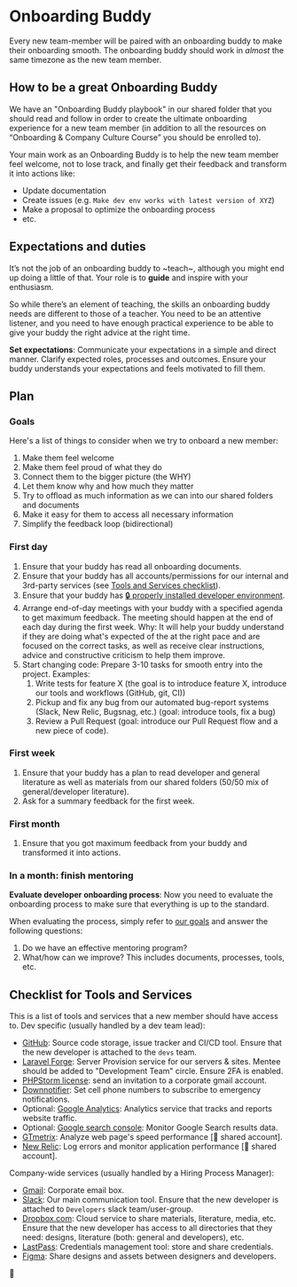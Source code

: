 # Onboarding Buddy

Every new team-member will be paired with an onboarding buddy to make their onboarding
smooth. The onboarding buddy should work in _almost_ the same timezone as the new team member.

## How to be a great Onboarding Buddy

We have an "Onboarding Buddy playbook" in our shared folder that you should read
and follow in order to create the ultimate onboarding experience for a new team member
(in addition to all the resources on “Onboarding & Company Culture Course” you
should be enrolled to).

Your main work as an Onboarding Buddy is to help the new team member feel welcome,
not to lose track, and finally get their feedback and transform it into actions like:

-   Update documentation
-   Create issues (e.g. `Make dev env works with latest version of XYZ`)
-   Make a proposal to optimize the onboarding process
-   etc.

## Expectations and duties

It’s not the job of an onboarding buddy to ~teach~, although you might end up doing
a little of that. Your role is to **guide** and inspire with your enthusiasm.

So while there’s an element of teaching, the skills an onboarding buddy
needs are different to those of a teacher. You need to be an attentive listener,
and you need to have enough practical experience to be able to give your buddy
the right advice at the right time.

**Set expectations**: Communicate your expectations in a simple and direct manner.
Clarify expected roles, processes and outcomes.
Ensure your buddy understands your expectations and feels motivated to fill them.

## Plan

### Goals

Here's a list of things to consider when we try to onboard a new member:

1. Make them feel welcome
2. Make them feel proud of what they do
3. Connect them to the bigger picture (the WHY)
4. Let them know why and how much they matter
5. Try to offload as much information as we can into our shared folders and documents
6. Make it easy for them to access all necessary information
7. Simplify the feedback loop (bidirectional)

### First day

1. Ensure that your buddy has read all onboarding documents.
2. Ensure that your buddy has all accounts/permissions for our internal and 3rd-party
   services (see [Tools and Services checklist](#checklist-for-tools-and-services)).
3. Ensure that your buddy has [🔒 properly installed developer environment](https://github.com/InteractionDesignFoundation/IxDF-web/blob/develop/docs/environment/first-run/README.md).
4. Arrange end-of-day meetings with your buddy with a specified agenda to get maximum feedback.
   The meeting should happen at the end of each day during the first week.
   Why: It will help your buddy understand if they are doing what's expected of the
   at the right pace and are focused on the correct tasks, as well as receive
   clear instructions, advice and constructive criticism to help them improve.
5. Start changing code: Prepare 3-10 tasks for smooth entry into the project. Examples:
    1. Write tests for feature X (the goal is to introduce feature X, introduce our tools and workflows (GitHub, git, CI))
    1. Pickup and fix any bug from our automated bug-report systems (Slack, New Relic, Bugsnag, etc.) (goal: introduce tools, fix a bug)
    1. Review a Pull Request (goal: introduce our Pull Request flow and a new piece of code).

### First week

1. Ensure that your buddy has a plan to read developer and general literature
   as well as materials from our shared folders (50/50 mix of general/developer literature).
2. Ask for a summary feedback for the first week.

### First month

1.  Ensure that you got maximum feedback from your buddy and transformed it into actions.

### In a month: finish mentoring

**Evaluate developer onboarding process**: Now you need to evaluate the onboarding
process to make sure that everything is up to the standard.

When evaluating the process, simply refer to [our goals](#goals) and answer the
following questions:

1. Do we have an effective mentoring program?
2. What/how can we improve? This includes documents, processes, tools, etc.

## Checklist for Tools and Services

This is a list of tools and services that a new member should have access to.
Dev specific (usually handled by a dev team lead):

-   [GitHub](https://github.com): Source code storage, issue tracker and CI/CD tool. Ensure that the new developer is attached to the `devs` team.
-   [Laravel Forge](https://forge.laravel.com/circles/4114/edit): Server Provision service for our servers & sites. Mentee should be added to "Development Team" circle. Ensure 2FA is enabled.
-   [PHPStorm license](https://account.jetbrains.com/assets/subscriptions): send an invitation to a corporate gmail account.
-   [Downnotifier](https://downnotifier.com/): Set cell phone numbers to subscribe to emergency notifications.
-   Optional: [Google Analytics](https://analytics.google.com): Analytics service that tracks and reports website traffic.
-   Optional: [Google search console](https://www.google.com/webmasters/tools): Monitor Google Search results data.
-   [GTmetrix](https://gtmetrix.com/): Analyze web page's speed performance [👥 shared account].
-   [New Relic](https://newrelic.com/): Log errors and monitor application performance [👥 shared account].

Company-wide services (usually handled by a Hiring Process Manager):

-   [Gmail](https://gmail.com): Corporate email box.
-   [Slack](https://interaction-design.slack.com): Our main communication tool. Ensure that the new developer is attached to `Developers` slack team/user-group.
-   [Dropbox.com](https://sync.com): Cloud service to share materials, literature, media, etc. Ensure that the new developer has access to all directories that they need: designs, literature (both: general and developers), etc.
-   [LastPass](https://www.lastpass.com/): Credentials management tool: store and share credentials.
-   [Figma](https://figma.com/): Share designs and assets between designers and developers.

🦄
